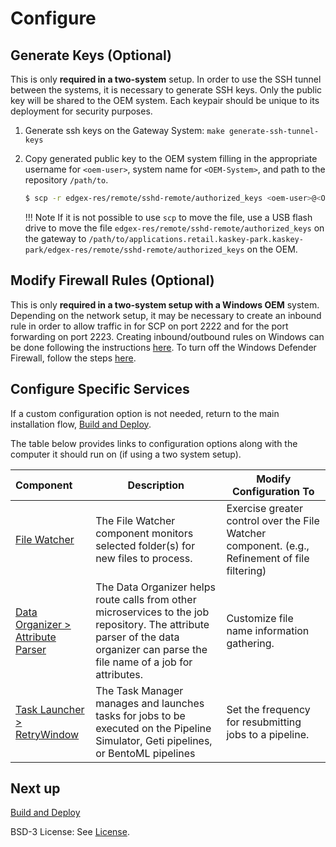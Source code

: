 # Configure

## Generate Keys (Optional)

This is only **required in a two-system** setup. In order to use the SSH tunnel between the systems, it is necessary to generate SSH keys. 
Only the public key will be shared to the OEM system. Each keypair should be unique to its deployment for security purposes.

1. Generate ssh keys on the Gateway System: `make generate-ssh-tunnel-keys`
2. Copy generated public key to the OEM system filling in the appropriate username for `<oem-user>`, system name for `<OEM-System>`, and path to the repository `/path/to`.
    ```bash
    $ scp -r edgex-res/remote/sshd-remote/authorized_keys <oem-user>@<OEM-System>:/path/to/applications.retail.kaskey-park.kaskey-park/edgex-res/remote/sshd-remote/authorized_keys
    ```
   
    !!! Note
        If it is not possible to use `scp` to move the file, use a USB flash drive to move the file `edgex-res/remote/sshd-remote/authorized_keys` on the gateway to `/path/to/applications.retail.kaskey-park.kaskey-park/edgex-res/remote/sshd-remote/authorized_keys` on the OEM.

## Modify Firewall Rules (Optional)

This is only **required in a two-system setup with a Windows OEM** system. 
Depending on the network setup, it may be necessary to create an inbound rule in order to allow traffic in for SCP on port 2222 and for the port forwarding on port 2223.
Creating inbound/outbound rules on Windows can be done following the instructions [here](https://learn.microsoft.com/en-us/windows/security/operating-system-security/network-security/windows-firewall/best-practices-configuring).
To turn off the Windows Defender Firewall, follow the steps [here](https://support.microsoft.com/en-us/windows/turn-microsoft-defender-firewall-on-or-off-ec0844f7-aebd-0583-67fe-601ecf5d774f).

## Configure Specific Services

If a custom configuration option is not needed, return to the main installation flow, [Build and Deploy](system-setup.md). 

The table below provides links to configuration options along with the computer it should run on (if using a two system setup). 

| Component                             | Description           | Modify Configuration To  | 
|:--------------------------------------|-----------------------|----------------------------|
| [File Watcher](../services/ms-file-watcher.md#configuration) | The File Watcher component monitors selected folder(s) for new files to process.  | Exercise greater control over the File Watcher component. (e.g., Refinement of file filtering)   | 
| [Data Organizer > Attribute Parser](../services/ms-data-organizer.md#attribute-parser) | The Data Organizer helps route calls from other microservices to the job repository. The attribute parser of the data organizer can parse the file name of a job for attributes.  | Customize file name information gathering.   |
| [Task Launcher > RetryWindow ](../services/as-task-launcher.md#configuration) | The Task Manager manages and launches tasks for jobs to be executed on the Pipeline Simulator, Geti pipelines, or BentoML pipelines  | Set the frequency for resubmitting jobs to a pipeline.    |

## Next up

[Build and Deploy](system-setup.md)

BSD-3 License: See [License](../LICENSE.md).